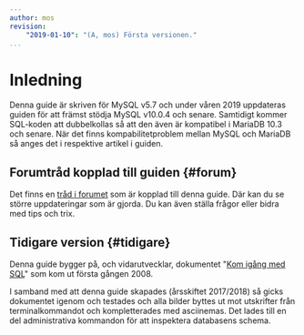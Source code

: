 ```yaml
---
author: mos
revision:
    "2019-01-10": "(A, mos) Första versionen."
...
```

Inledning
==================================

Denna guide är skriven för MySQL v5.7 och under våren 2019 uppdateras guiden för att främst stödja MySQL v10.0.4 och senare. Samtidigt kommer SQL-koden att dubbelkollas så att den även är kompatibel i MariaDB 10.3 och senare. När det finns kompabilitetproblem mellan MySQL och MariaDB så anges det i respektive artikel i guiden.



Forumtråd kopplad till guiden {#forum}
----------------------------------

Det finns en [tråd i forumet](t/7233) som är kopplad till denna guide. Där kan du se större uppdateringar som är gjorda. Du kan även ställa frågor eller bidra med tips och trix. 



Tidigare version {#tidigare}
----------------------------------

Denna guide bygger på, och vidarutvecklar, dokumentet "[Kom igång med SQL](uppgift/kom-igang-med-sql)" som kom ut första gången 2008.

I samband med att denna guide skapades (årsskiftet 2017/2018) så gicks dokumentet igenom och testades och alla bilder byttes ut mot utskrifter från terminalkommandot och kompletterades med asciinemas. Det lades till en del administrativa kommandon för att inspektera databasens schema.
